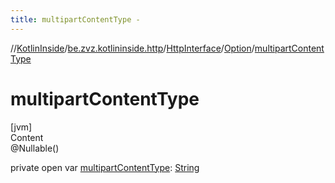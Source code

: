 ```yaml
---
title: multipartContentType -
---
```

//[KotlinInside](../../../index.md)/[be.zvz.kotlininside.http](../../index.md)/[HttpInterface](../index.md)/[Option](index.md)/[multipartContentType](multipart-content-type.md)



# multipartContentType  
[jvm]  
Content  
@Nullable()  
  
private open var [multipartContentType](multipart-content-type.md): [String](https://docs.oracle.com/javase/7/docs/api/java/lang/String.html)  



